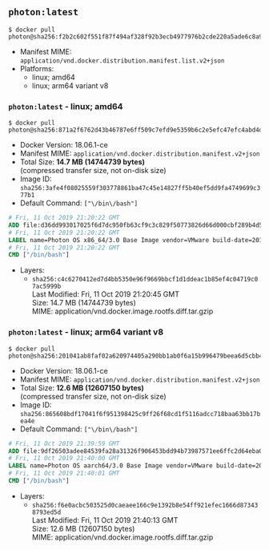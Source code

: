 ## `photon:latest`

```console
$ docker pull photon@sha256:f2b2c602f551f87f494af328f92b3ecb4977976b2cde220a5ade6c8a9f69cae7
```

-	Manifest MIME: `application/vnd.docker.distribution.manifest.list.v2+json`
-	Platforms:
	-	linux; amd64
	-	linux; arm64 variant v8

### `photon:latest` - linux; amd64

```console
$ docker pull photon@sha256:871a2f6762d43b46787e6ff509c7efd9e5359b6c2e5efc47efc4abd4d82ca119
```

-	Docker Version: 18.06.1-ce
-	Manifest MIME: `application/vnd.docker.distribution.manifest.v2+json`
-	Total Size: **14.7 MB (14744739 bytes)**  
	(compressed transfer size, not on-disk size)
-	Image ID: `sha256:3afe4f08025559f303778861ba47c45e14827ff5b40ef5dd9fa4749699c377b1`
-	Default Command: `["\/bin\/bash"]`

```dockerfile
# Fri, 11 Oct 2019 21:20:22 GMT
ADD file:d36dd993017025f6d7dc950fb63cf9c3c829f50773826d66d000cbf289b4d5e3 in / 
# Fri, 11 Oct 2019 21:20:22 GMT
LABEL name=Photon OS x86_64/3.0 Base Image vendor=VMware build-date=20191011
# Fri, 11 Oct 2019 21:20:22 GMT
CMD ["/bin/bash"]
```

-	Layers:
	-	`sha256:c4c6270412ed7d4bb5350e96f9669bbcf1d1ddeac1b85ef4c04719c07ac5999b`  
		Last Modified: Fri, 11 Oct 2019 21:20:45 GMT  
		Size: 14.7 MB (14744739 bytes)  
		MIME: application/vnd.docker.image.rootfs.diff.tar.gzip

### `photon:latest` - linux; arm64 variant v8

```console
$ docker pull photon@sha256:201041ab8faf02a620974405a290bb1ab0f6a15b996479beea6d5cbb4d78ad3b
```

-	Docker Version: 18.06.1-ce
-	Manifest MIME: `application/vnd.docker.distribution.manifest.v2+json`
-	Total Size: **12.6 MB (12607150 bytes)**  
	(compressed transfer size, not on-disk size)
-	Image ID: `sha256:865608bdf17041f6f951398425c9ff26f68cd1f5116adcc718baa63bb17bea4e`
-	Default Command: `["\/bin\/bash"]`

```dockerfile
# Fri, 11 Oct 2019 21:39:59 GMT
ADD file:9df26503adee84539fa28a31326f906453bdd94b73987571ee6ffc2d64eba09a in / 
# Fri, 11 Oct 2019 21:40:00 GMT
LABEL name=Photon OS aarch64/3.0 Base Image vendor=VMware build-date=20191011
# Fri, 11 Oct 2019 21:40:01 GMT
CMD ["/bin/bash"]
```

-	Layers:
	-	`sha256:f6e0acbc503525d0caeaee166c9e1392b8e54ff921efec1666d873438793ed5d`  
		Last Modified: Fri, 11 Oct 2019 21:40:13 GMT  
		Size: 12.6 MB (12607150 bytes)  
		MIME: application/vnd.docker.image.rootfs.diff.tar.gzip
